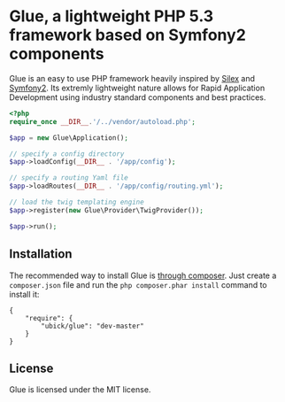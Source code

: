Glue, a lightweight PHP 5.3 framework based on Symfony2 components
=============================

Glue is an easy to use PHP framework heavily inspired by [Silex][1] and [Symfony2][2].
Its extremly lightweight nature allows for Rapid Application Development using 
industry standard components and best practices.


```php
<?php
require_once __DIR__.'/../vendor/autoload.php';

$app = new Glue\Application();

// specify a config directory
$app->loadConfig(__DIR__ . '/app/config');

// specify a routing Yaml file
$app->loadRoutes(__DIR__ . '/app/config/routing.yml');

// load the twig templating engine
$app->register(new Glue\Provider\TwigProvider());

$app->run();
```

## Installation

The recommended way to install Glue is [through
composer](http://getcomposer.org). Just create a `composer.json` file and
run the `php composer.phar install` command to install it:

    {
        "require": {
            "ubick/glue": "dev-master"
        }
    }

## License

Glue is licensed under the MIT license.

[1]: https://github.com/fabpot/Silex
[2]: https://github.com/symfony/symfony

